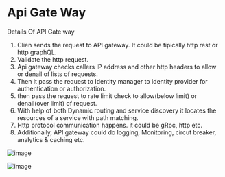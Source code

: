 # Api Gate Way

Details Of API Gate way

1. Clien sends the request to API gateway. It could be tipically http rest or http graphQL.
2. Validate the http request.
3. Api gateway checks callers IP address and other http headers to allow or denail of lists of requests.
4. Then it pass the request to Identity manager to identity provider for authentication or authorization.
5. then pass the request to rate limit check to allow(below limit) or denail(over limit) of request.
6. With help of both Dynamic routing and service discovery it locates the resources of a service with path matching.
7. Http protocol communication happens. it could be gRpc, http etc.
8. Additionally, API gateway could do logging, Monitoring, circut breaker, analytics & caching etc.

![image](https://user-images.githubusercontent.com/115500959/201331038-32eafbd9-347d-49bf-9385-2e905080b1e2.png)

![image](https://user-images.githubusercontent.com/115500959/202827056-13979bb4-78be-4b39-ab41-07c6cbaf7a02.png)

